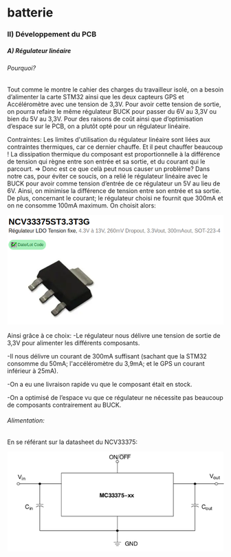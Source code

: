 # batterie
### II) Développement du PCB
##### A) Régulateur linéaire
###### Pourquoi?
Tout comme le montre le cahier des charges du travailleur isolé, on a besoin d’alimenter la
carte STM32 ainsi que les deux capteurs GPS et Accéléromètre avec une tension de 3,3V.
Pour avoir cette tension de sortie, on pourra refaire le même régulateur BUCK pour passer
du 6V au 3,3V ou bien du 5V au 3,3V.
Pour des raisons de coût ainsi que d’optimisation d’espace sur le PCB, on a plutôt opté pour
un régulateur linéaire.

Contraintes:
Les limites d'utilisation du régulateur linéaire sont liées aux contraintes thermiques, car ce
dernier chauffe. Et il peut chauffer beaucoup ! La dissipation thermique du composant est
proportionnelle à la différence de tension qui règne entre son entrée et sa sortie, et du
courant qui le parcourt.
=> Donc est ce que celà peut nous causer un problème? Dans notre cas, pour éviter ce
soucis, on a relié le régulateur linéaire avec le BUCK pour avoir comme tension d’entrée de
ce régulateur un 5V au lieu de 6V. Ainsi, on minimise la différence de tension entre son
entrée et sa sortie. De plus, concernant le courant; le régulateur choisi ne fournit que 300mA
et on ne consomme 100mA maximum.
On choisit alors:

![](images/reglin.png)

Ainsi grâce à ce choix: 
  -Le régulateur nous délivre une tension de sortie de 3,3V pour alimenter les différents composants.

  -Il nous délivre un courant de 300mA suffisant (sachant que la STM32 consomme du 50mA; l'accéléromètre du 3,9mA; et le GPS un courant inférieur à 25mA).

  -On a eu une livraison rapide vu que le composant était en stock.

  -On a optimisé de l’espace vu que ce régulateur ne nécessite pas beaucoup de composants contrairement au BUCK.

###### Alimentation:
En se référant sur la datasheet du NCV33375:

![](images/datareglin.png)




